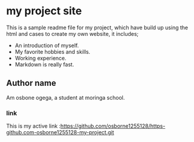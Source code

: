 # my project site

This is a sample readme file for my project, which have build up using the html and cases to create my own website, it includes;

* An introduction of myself.
* My favorite hobbies and skills.
* Working experience.
* Markdown is really fast.
## Author name
Am osbone ogega, a student at moringa school.

### link
This is my active link :https://github.com/osborne1255128/https-github.com-osborne1255128-my-project.git
